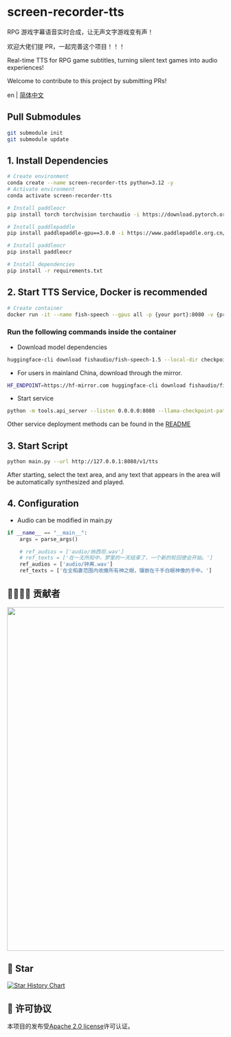# screen-recorder-tts

RPG 游戏字幕语音实时合成，让无声文字游戏变有声！

欢迎大佬们提 PR，一起完善这个项目！！！

Real-time TTS for RPG game subtitles, turning silent text games into audio experiences!

Welcome to contribute to this project by submitting PRs!

en | [简体中文](README.zh.md)

## Pull Submodules

```bash
git submodule init
git submodule update
```

## 1. Install Dependencies

```bash
# Create environment
conda create --name screen-recorder-tts python=3.12 -y
# Activate environment
conda activate screen-recorder-tts

# Install paddleocr
pip install torch torchvision torchaudio -i https://download.pytorch.org/whl/cu126

# Install paddlepaddle
pip install paddlepaddle-gpu==3.0.0 -i https://www.paddlepaddle.org.cn/packages/stable/cu126/

# Install paddleocr
pip install paddleocr

# Install dependencies
pip install -r requirements.txt
```

## 2. Start TTS Service, Docker is recommended

```bash
# Create container
docker run -it --name fish-speech --gpus all -p {your port}:8080 -v {project directory}/checkpoints:/opt/fish-speech/checkpoints -v {project directory}/audio:/opt/fish-speech/audio fishaudio/fish-speech:latest-dev zsh
```

### Run the following commands inside the container

- Download model dependencies

```bash
huggingface-cli download fishaudio/fish-speech-1.5 --local-dir checkpoints/fish-speech-1.5
```

- For users in mainland China, download through the mirror.

```bash
HF_ENDPOINT=https://hf-mirror.com huggingface-cli download fishaudio/fish-speech-1.5 --local-dir checkpoints/fish-speech-1.5
```

- Start service

```bash
python -m tools.api_server --listen 0.0.0.0:8080 --llama-checkpoint-path "checkpoints/fish-speech-1.5" --decoder-checkpoint-path "checkpoints/fish-speech-1.5/firefly-gan-vq-fsq-8x1024-21hz-generator.pth" --decoder-config-name firefly_gan_vq --compile

```

Other service deployment methods can be found in the [README](https://speech.fish.audio/zh/#macos)

## 3. Start Script

```bash
python main.py --url http://127.0.0.1:8080/v1/tts
```

After starting, select the text area, and any text that appears in the area will be automatically synthesized and played.

## 4. Configuration

- Audio can be modified in main.py

```python
if __name__ == "__main__":
    args = parse_args()

    # ref_audios = ['audio/纳西坦.wav']
    # ref_texts = ['在一无所知中，梦里的一天结束了，一个新的轮回便会开始。']
    ref_audios = ['audio/钟离.wav']
    ref_texts = ['在全稻妻范围内收缴所有神之眼，镶嵌在千手白眼神像的手中。']
```

## 👩‍👩‍👧‍👦 贡献者

<a href="https://github.com/tfwcn/screen-recorder-tts/graphs/contributors">
    <img src="https://contrib.rocks/image?repo=tfwcn/screen-recorder-tts&max=400&columns=20"  width="800"/>
</a>

## 🌟 Star

[![Star History Chart](https://api.star-history.com/svg?repos=tfwcn/screen-recorder-tts&type=Date)](https://star-history.com/#tfwcn/screen-recorder-tts&Date)

## 📄 许可协议

本项目的发布受[Apache 2.0 license](LICENSE)许可认证。
